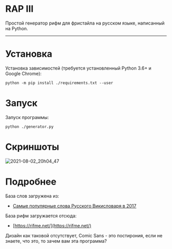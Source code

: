 # RAP III

Простой генератор рифм для фристайла на русском языке, написанный на Python.

---

# Установка

Установка зависимостей (требуется установленный Python 3.6+ и Google Chrome):
```shell
python -m pip install ./requirements.txt --user
```

# Запуск

Запуск программы:
```shell
python ./generator.py
```
# Скриншоты

![2021-08-02_20h04_47](https://user-images.githubusercontent.com/15357833/127900250-01e5580f-583b-497e-b96c-4c039aa7a5e8.png)


# Подробнее

База слов загружена из:

- [Самые популярные слова Русского Викисловаря в 2017](https://ru.wikinews.org/wiki/%D0%A1%D0%B0%D0%BC%D1%8B%D0%B5_%D0%BF%D0%BE%D0%BF%D1%83%D0%BB%D1%8F%D1%80%D0%BD%D1%8B%D0%B5_%D1%81%D0%BB%D0%BE%D0%B2%D0%B0_%D0%A0%D1%83%D1%81%D1%81%D0%BA%D0%BE%D0%B3%D0%BE_%D0%92%D0%B8%D0%BA%D0%B8%D1%81%D0%BB%D0%BE%D0%B2%D0%B0%D1%80%D1%8F_%D0%B2_2017_%D0%B3%D0%BE%D0%B4%D1%83)

База рифм загружается отсюда:

- [https://rifme.net/](https://rifme.net/)

Дизайн как таковой отсутствует, Comic Sans - это постирония, если 
не знаете, что это, то зачем вам эта программа? 
